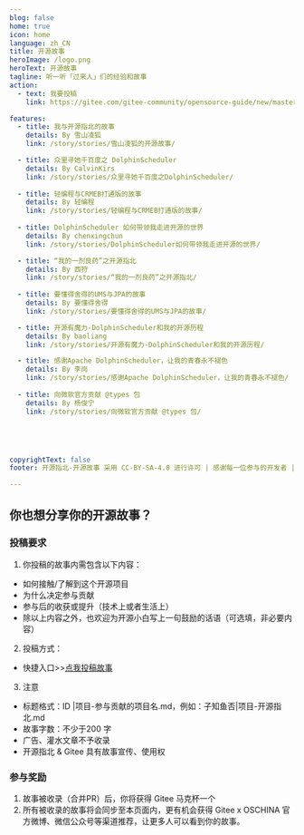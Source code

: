 ```yaml
---
blog: false
home: true
icon: home
language: zh_CN
title: 开源故事
heroImage: /logo.png
heroText: 开源故事
tagline: 听一听「过来人」们的经验和故事
action:
  - text: 我要投稿
    link: https://gitee.com/gitee-community/opensource-guide/new/master/%E5%BC%80%E6%BA%90%E6%95%85%E4%BA%8B

features:
  - title: 我与开源指北的故事
    details: By 雪山凌狐
    link: /story/stories/雪山凌狐的开源故事/

  - title: 众里寻她千百度之 DolphinScheduler
    details: By CalvinKirs
    link: /story/stories/众里寻她千百度之DolphinScheduler/
  
  - title: 轻编程与CRMEB打通版的故事
    details: By 轻编程
    link: /story/stories/轻编程与CRMEB打通版的故事/
  
  - title: DolphinScheduler 如何带领我走进开源的世界
    details: By chenxingchun
    link: /story/stories/DolphinScheduler如何带领我走进开源的世界/

  - title: “我的一剂良药”之开源指北
    details: By 西狩
    link: /story/stories/“我的一剂良药”之开源指北/
  
  - title: 要懂得舍得的UMS与JPA的故事
    details: By 要懂得舍得
    link: /story/stories/要懂得舍得的UMS与JPA的故事/

  - title: 开源有魔力-DolphinScheduler和我的开源历程
    details: By baoliang
    link: /story/stories/开源有魔力-DolphinScheduler和我的开源历程/

  - title: 感谢Apache DolphinScheduler，让我的青春永不褪色
    details: By 李岗
    link: /story/stories/感谢Apache DolphinScheduler，让我的青春永不褪色/
  
  - title: 向微软官方贡献 @types 包
    details: By 杨俊宁
    link: /story/stories/向微软官方贡献 @types 包/





copyrightText: false
footer: 开源指北-开源故事 采用 CC-BY-SA-4.0 进行许可 | 感谢每一位参与的开发者 | VuePress 主题：vuepress-theme-hope

---
```


## 你也想分享你的开源故事？

### 投稿要求
1. 你投稿的故事内需包含以下内容：    
- 如何接触/了解到这个开源项目    
- 为什么决定参与贡献    
- 参与后的收获或提升（技术上或者生活上）  
- 除以上内容之外，也欢迎为开源小白写上一句鼓励的话语（可选填，非必要内容）

2. 投稿方式：  
- 快捷入口>>[点我投稿故事](https://gitee.com/gitee-community/opensource-guide/new/master/%E5%BC%80%E6%BA%90%E6%95%85%E4%BA%8B)           
   
3. 注意  
- 标题格式：ID |项目-参与贡献的项目名.md，例如：子知鱼否|项目-开源指北.md
- 故事字数：不少于200 字
- 广告、灌水文章不予收录
- 开源指北 & Gitee 具有故事宣传、使用权           

### 参与奖励  
1. 故事被收录（合并PR）后，你将获得 Gitee 马克杯一个
2. 所有被收录的故事将会同步至本页面内，更有机会获得 Gitee x OSCHINA 官方微博、微信公众号等渠道推荐，让更多人可以看到你的故事。